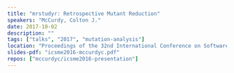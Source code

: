 ```yaml
---
title: "mrstudyr: Retrospective Mutant Reduction"
speakers: "McCurdy, Colton J."
date: 2017-10-02
description: ""
tags: ["talks", "2017", "mutation-analysis"]
location: "Proceedings of the 32nd International Conference on Software Maintenance and Evolution 2016, Raleigh, NC"
slides-pdf: "icsme2016-mccurdyc.pdf"
repos: ["mccurdyc/icsme2016-presentation"]
---
```

